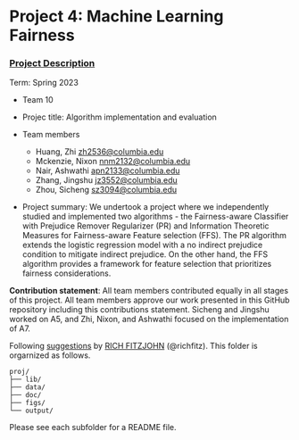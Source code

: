 # Project 4: Machine Learning Fairness

### [Project Description](doc/project4_desc.md)

Term: Spring 2023

+ Team 10
+ Projec title: Algorithm implementation and evaluation
+ Team members
	+ Huang, Zhi zh2536@columbia.edu
	+ Mckenzie, Nixon nnm2132@columbia.edu
	+ Nair, Ashwathi apn2133@columbia.edu
	+ Zhang, Jingshu jz3552@columbia.edu
	+ Zhou, Sicheng sz3094@columbia.edu

+ Project summary: We undertook a project where we independently studied and implemented two algorithms - the Fairness-aware Classifier with Prejudice Remover Regularizer (PR) and Information Theoretic Measures for Fairness-aware Feature selection (FFS). The PR algorithm extends the logistic regression model with a no indirect prejudice condition to mitigate indirect prejudice. On the other hand, the FFS algorithm provides a framework for feature selection that prioritizes fairness considerations.
	

**Contribution statement**: All team members contributed equally in all stages of this project. All team members approve our work presented in this GitHub repository including this contributions statement. Sicheng and Jingshu worked on A5, and Zhi, Nixon, and Ashwathi focused on the implementation of A7. 

Following [suggestions](http://nicercode.github.io/blog/2013-04-05-projects/) by [RICH FITZJOHN](http://nicercode.github.io/about/#Team) (@richfitz). This folder is orgarnized as follows.

```
proj/
├── lib/
├── data/
├── doc/
├── figs/
└── output/
```

Please see each subfolder for a README file.

